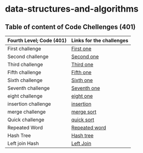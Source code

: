 # data-structures-and-algorithms

## Table of content of Code Chellenges (401)

 | Fourth Level; Code (401) | Links for the challenges |
 | ----------- | -------------------------------- |
 | First challenge |    [First one](challenge_one)  |
 | Second challenge |    [Second one](challenge_2)  |
 | Third challenge |    [Third one](challenge_3)    |
 | Fifth challenge |    [Fifth one](challenge_linked_list) |
 | Sixth challenge |    [Sixth one](challenge_linked_list.readme.md) |
 | Seventh challenge |    [Seventh one](challenge_valuekth) |
 | eight challenge |    [eight one](challenge_linked_list_zipped) |
 | insertion challenge | [insertion](data_structures_algorth/challenge_insertion_sort/README.md)
 | merge challenge    |  [merge sort](data_structures_algorth/challenge_merge_sort/README.md)
 | Quick challenge    |  [quick sort](data_structures_algorth/challenge_quick_sort/README.md)
 | Repeated Word      |  [Repeated word](data_structures_algorth/challenge_hashmap_repeated/README.md)
 | Hash Tree          |  [Hash tree](data_structures_algorth/challenge_tree_hash/README.md)
 | Left join Hash     |  [Left Join](data_structures_algorth/challenge_hash_left_join/README.md)
